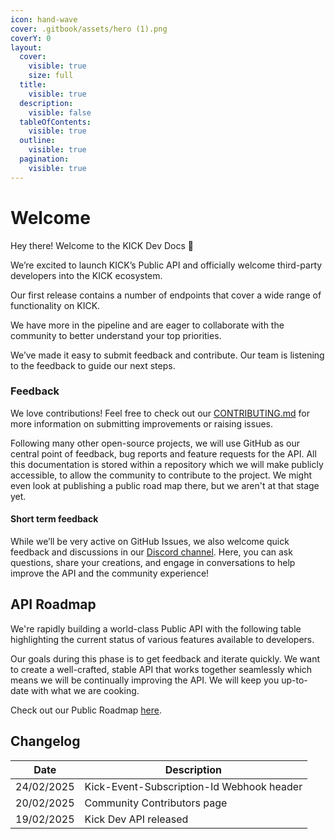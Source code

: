 ```yaml
---
icon: hand-wave
cover: .gitbook/assets/hero (1).png
coverY: 0
layout:
  cover:
    visible: true
    size: full
  title:
    visible: true
  description:
    visible: false
  tableOfContents:
    visible: true
  outline:
    visible: true
  pagination:
    visible: true
---
```


# Welcome

Hey there! Welcome to the KICK Dev Docs 👋

We’re excited to launch KICK’s Public API and officially welcome third-party developers into the KICK ecosystem.

Our first release contains a number of endpoints that cover a wide range of functionality on KICK.

We have more in the pipeline and are eager to collaborate with the community to better understand your top priorities.

We’ve made it easy to submit feedback and contribute. Our team is listening to the feedback to guide our next steps. 


### Feedback

We love contributions! Feel free to check out our [CONTRIBUTING.md](https://github.com/KickEngineering/KickDevDocs/blob/main/CONTRIBUTING.md) for more information on submitting improvements or raising issues.

Following many other open-source projects, we will use GitHub as our central point of feedback, bug reports and feature requests for the API. All this documentation is stored within a repository which we will make publicly accessible, to allow the community to contribute to the project. We might even look at publishing a public road map there, but we aren't at that stage yet.

#### Short term feedback

While we’ll be very active on GitHub Issues, we also welcome quick feedback and discussions in our [Discord channel](https://discord.gg/kick). Here, you can ask questions, share your creations, and engage in conversations to help improve the API and the community experience!


## API Roadmap

We're rapidly building a world-class Public API with the following table highlighting the current status of various features available to developers.

Our goals during this phase is to get feedback and iterate quickly. We want to create a well-crafted, stable API that works together seamlessly which means we will be continually improving the API. We will keep you up-to-date with what we are cooking.

Check out our Public Roadmap [here](https://github.com/orgs/KickEngineering/projects/3).

## Changelog

| Date       | Description                                         |
| ---------- | --------------------------------------------------- |
| 24/02/2025 | Kick-Event-Subscription-Id Webhook header           |
| 20/02/2025 | Community Contributors page                         |
| 19/02/2025 | Kick Dev API released                               |
